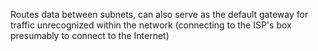 Routes data between subnets, can also serve as the default gateway for traffic unrecognized within the network (connecting to the ISP's box presumably to connect to the Internet)